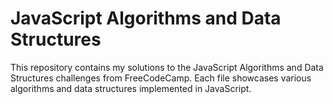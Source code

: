 
# JavaScript Algorithms and Data Structures

This repository contains my solutions to the JavaScript Algorithms and Data Structures challenges from FreeCodeCamp. Each file showcases various algorithms and data structures implemented in JavaScript.
